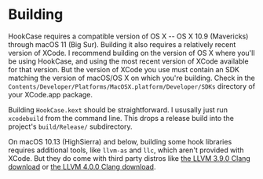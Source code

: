 # Building

HookCase requires a compatible version of OS X -- OS X 10.9
(Mavericks) through macOS 11 (Big Sur).  Building it also requires a
relatively recent version of XCode.  I recommend building on the
version of OS X where you'll be using HookCase, and using the most
recent version of XCode available for that version.  But the version
of XCode you use must contain an SDK matching the version of macOS/OS
X on which you're building.  Check in the
`Contents/Developer/Platforms/MacOSX.platform/Developer/SDKs`
directory of your XCode.app package.

Building `HookCase.kext` should be straightforward.  I ususally just
run `xcodebuild` from the command line.  This drops a release build
into the project's `build/Release/` subdirectory.

On macOS 10.13 (HighSierra) and below, building some hook libraries
requires additional tools, like `llvm-as` and `llc`, which aren't
provided with XCode.  But they do come with third party distros like
[the LLVM 3.9.0 Clang download](http://releases.llvm.org/3.9.0/clang+llvm-3.9.0-x86_64-apple-darwin.tar.xz) or
[the LLVM 4.0.0 Clang download](http://releases.llvm.org/4.0.0/clang+llvm-4.0.0-x86_64-apple-darwin.tar.xz).
